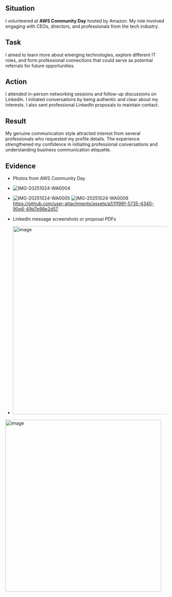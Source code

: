 ## Situation
I volunteered at **AWS Community Day** hosted by Amazon. My role involved engaging with CEOs, directors, and professionals from the tech industry.

## Task
I aimed to learn more about emerging technologies, explore different IT roles, and form professional connections that could serve as potential referrals for future opportunities.

## Action
I attended in-person networking sessions and follow-up discussions on LinkedIn. I initiated conversations by being authentic and clear about my interests. I also sent professional LinkedIn proposals to maintain contact.

## Result
My genuine communication style attracted interest from several professionals who requested my profile details. The experience strengthened my confidence in initiating professional conversations and understanding business communication etiquette.

## Evidence
- Photos from AWS Community Day
-   ![IMG-20251024-WA0004](https://github.com/user-attachments/assets/049fb719-a2b0-4926-9e2e-379244c88c1d)
-   ![IMG-20251024-WA0005](https://github.com/user-attachments/assets/d3536cc9-f4fa-4eaf-88ec-1b56fc68b64c)
![IMG-20251024-WA0006](https://github.com/user-attachments/assets/f8d0e1dd-43b5-4be0-9a44-29b1196b0f1a)
https://github.com/user-attachments/assets/a511f991-5735-4340-90e6-49d7e98e2d57

- LinkedIn message screenshots or proposal PDFs
- <img width="495" height="587" alt="image" src="https://github.com/user-attachments/assets/ee6d79b2-bcd1-4e33-a043-68c3fff26e97" />
<img width="487" height="536" alt="image" src="https://github.com/user-attachments/assets/f8b0a901-8dee-4a62-8868-b74be9c39e6b" />




